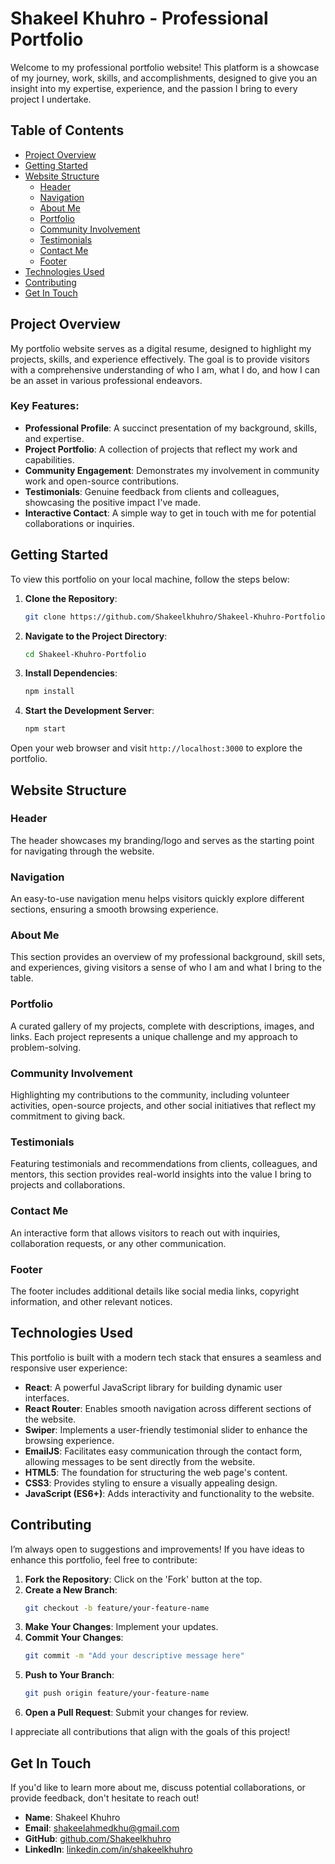 # **Shakeel Khuhro - Professional Portfolio**

Welcome to my professional portfolio website! This platform is a showcase of my journey, work, skills, and accomplishments, designed to give you an insight into my expertise, experience, and the passion I bring to every project I undertake.

## **Table of Contents**

- [Project Overview](#project-overview)
- [Getting Started](#getting-started)
- [Website Structure](#website-structure)
  - [Header](#header)
  - [Navigation](#navigation)
  - [About Me](#about-me)
  - [Portfolio](#portfolio)
  - [Community Involvement](#community-involvement)
  - [Testimonials](#testimonials)
  - [Contact Me](#contact-me)
  - [Footer](#footer)
- [Technologies Used](#technologies-used)
- [Contributing](#contributing)
- [Get In Touch](#get-in-touch)

## **Project Overview**

My portfolio website serves as a digital resume, designed to highlight my projects, skills, and experience effectively. The goal is to provide visitors with a comprehensive understanding of who I am, what I do, and how I can be an asset in various professional endeavors.

### **Key Features:**
- **Professional Profile**: A succinct presentation of my background, skills, and expertise.
- **Project Portfolio**: A collection of projects that reflect my work and capabilities.
- **Community Engagement**: Demonstrates my involvement in community work and open-source contributions.
- **Testimonials**: Genuine feedback from clients and colleagues, showcasing the positive impact I've made.
- **Interactive Contact**: A simple way to get in touch with me for potential collaborations or inquiries.

## **Getting Started**

To view this portfolio on your local machine, follow the steps below:

1. **Clone the Repository**:
   ```bash
   git clone https://github.com/Shakeelkhuhro/Shakeel-Khuhro-Portfolio.git
   ```
   
2. **Navigate to the Project Directory**:
   ```bash
   cd Shakeel-Khuhro-Portfolio
   ```

3. **Install Dependencies**:
   ```bash
   npm install
   ```

4. **Start the Development Server**:
   ```bash
   npm start
   ```
   
Open your web browser and visit `http://localhost:3000` to explore the portfolio.

## **Website Structure**

### **Header**
The header showcases my branding/logo and serves as the starting point for navigating through the website.

### **Navigation**
An easy-to-use navigation menu helps visitors quickly explore different sections, ensuring a smooth browsing experience.

### **About Me**
This section provides an overview of my professional background, skill sets, and experiences, giving visitors a sense of who I am and what I bring to the table.

### **Portfolio**
A curated gallery of my projects, complete with descriptions, images, and links. Each project represents a unique challenge and my approach to problem-solving.

### **Community Involvement**
Highlighting my contributions to the community, including volunteer activities, open-source projects, and other social initiatives that reflect my commitment to giving back.

### **Testimonials**
Featuring testimonials and recommendations from clients, colleagues, and mentors, this section provides real-world insights into the value I bring to projects and collaborations.

### **Contact Me**
An interactive form that allows visitors to reach out with inquiries, collaboration requests, or any other communication.

### **Footer**
The footer includes additional details like social media links, copyright information, and other relevant notices.

## **Technologies Used**

This portfolio is built with a modern tech stack that ensures a seamless and responsive user experience:

- **React**: A powerful JavaScript library for building dynamic user interfaces.
- **React Router**: Enables smooth navigation across different sections of the website.
- **Swiper**: Implements a user-friendly testimonial slider to enhance the browsing experience.
- **EmailJS**: Facilitates easy communication through the contact form, allowing messages to be sent directly from the website.
- **HTML5**: The foundation for structuring the web page's content.
- **CSS3**: Provides styling to ensure a visually appealing design.
- **JavaScript (ES6+)**: Adds interactivity and functionality to the website.

## **Contributing**

I’m always open to suggestions and improvements! If you have ideas to enhance this portfolio, feel free to contribute:

1. **Fork the Repository**: Click on the 'Fork' button at the top.
2. **Create a New Branch**: 
   ```bash
   git checkout -b feature/your-feature-name
   ```
3. **Make Your Changes**: Implement your updates.
4. **Commit Your Changes**: 
   ```bash
   git commit -m "Add your descriptive message here"
   ```
5. **Push to Your Branch**:
   ```bash
   git push origin feature/your-feature-name
   ```
6. **Open a Pull Request**: Submit your changes for review.

I appreciate all contributions that align with the goals of this project!

## **Get In Touch**

If you'd like to learn more about me, discuss potential collaborations, or provide feedback, don't hesitate to reach out!

- **Name**: Shakeel Khuhro
- **Email**: [shakeelahmedkhu@gmail.com](mailto:shakeelahmedkhu@gmail.com)
- **GitHub**: [github.com/Shakeelkhuhro](https://github.com/Shakeelkhuhro)
- **LinkedIn**: [linkedin.com/in/shakeelkhuhro](https://www.linkedin.com/in/shakeelkhuhro/)
